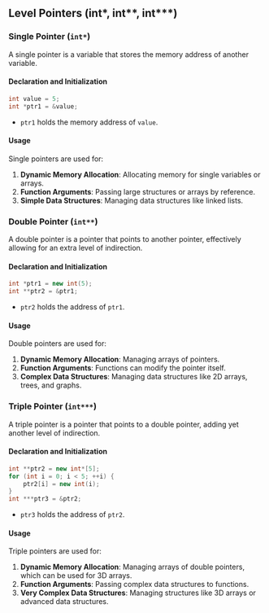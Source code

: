 ## Level Pointers (int\*, int**, int\***)

### Single Pointer (`int*`)

A single pointer is a variable that stores the memory address of another variable.

#### Declaration and Initialization

```cpp
int value = 5;
int *ptr1 = &value;
```

- `ptr1` holds the memory address of `value`.

#### Usage

Single pointers are used for:

1. **Dynamic Memory Allocation**: Allocating memory for single variables or arrays.
2. **Function Arguments**: Passing large structures or arrays by reference.
3. **Simple Data Structures**: Managing data structures like linked lists.

### Double Pointer (`int**`)

A double pointer is a pointer that points to another pointer, effectively allowing for an extra level of indirection.

#### Declaration and Initialization

```cpp
int *ptr1 = new int(5);
int **ptr2 = &ptr1;
```

- `ptr2` holds the address of `ptr1`.

#### Usage

Double pointers are used for:

1. **Dynamic Memory Allocation**: Managing arrays of pointers.
2. **Function Arguments**: Functions can modify the pointer itself.
3. **Complex Data Structures**: Managing data structures like 2D arrays, trees, and graphs.

### Triple Pointer (`int***`)

A triple pointer is a pointer that points to a double pointer, adding yet another level of indirection.

#### Declaration and Initialization

```cpp
int **ptr2 = new int*[5];
for (int i = 0; i < 5; ++i) {
    ptr2[i] = new int(i);
}
int ***ptr3 = &ptr2;
```

- `ptr3` holds the address of `ptr2`.

#### Usage

Triple pointers are used for:

1. **Dynamic Memory Allocation**: Managing arrays of double pointers, which can be used for 3D arrays.
2. **Function Arguments**: Passing complex data structures to functions.
3. **Very Complex Data Structures**: Managing structures like 3D arrays or advanced data structures.
